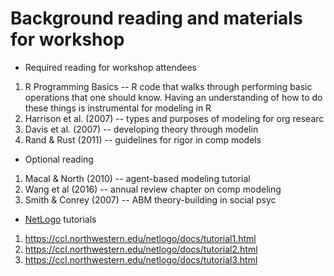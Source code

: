 # Background reading and materials for workshop
- Required reading for workshop attendees
 1. R Programming Basics -- R code that walks through performing basic operations that one should know. Having an understanding of how to do these things is instrumental for modeling in R
 2. Harrison et al. (2007) -- types and purposes of modeling for org researc
 3. Davis et al. (2007) -- developing theory through modelin
 4. Rand & Rust (2011) -- guidelines for rigor in comp models

- Optional reading
 1. Macal & North (2010) -- agent-based modeling tutorial
 2. Wang et al (2016) -- annual review chapter on comp modeling
 3. Smith & Conrey (2007) -- ABM theory-building in social psyc

- [NetLogo](http://ccl.northwestern.edu/netlogo/) tutorials
 1. https://ccl.northwestern.edu/netlogo/docs/tutorial1.html
 2. https://ccl.northwestern.edu/netlogo/docs/tutorial2.html
 3. https://ccl.northwestern.edu/netlogo/docs/tutorial3.html
